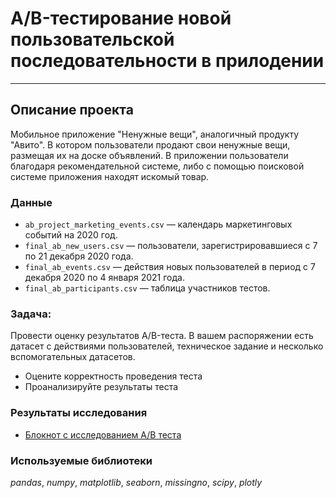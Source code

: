 # A/B-тестирование новой пользовательской последовательности в прилодении
___
## Описание проекта 
Мобильное приложение "Ненужные вещи", аналогичный продукту "Авито". В котором пользователи продают свои ненужные вещи,
размещая их на доске объявлений. В приложении пользователи благодаря рекомендательной системе, либо с помощью поисковой
системе приложения находят искомый товар.

### Данные

- `ab_project_marketing_events.csv` — календарь маркетинговых событий на 2020 год.
- `final_ab_new_users.csv` — пользователи, зарегистрировавшиеся с 7 по 21 декабря 2020 года.
- `final_ab_events.csv` — действия новых пользователей в период с 7 декабря 2020 по 4 января 2021 года.
- `final_ab_participants.csv` — таблица участников тестов.

### Задача:

Провести оценку результатов A/B-теста. В вашем распоряжении есть датасет с действиями пользователей, техническое задание и несколько вспомогательных датасетов.

- Оцените корректность проведения теста
- Проанализируйте результаты теста

### Результаты исследования
- [Блокнот с исследованием A/B теста](ab_test_v4.ipynb)

### Используемые библиотеки
*pandas*, *numpy*, *matplotlib*, *seaborn*, *missingno*, *scipy*, *plotly*
